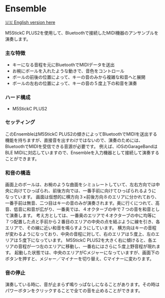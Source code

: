 # Ensemble


[🇺🇸 English version here](README.md)

M5StickC PLUS2を使用して、Bluetoothで接続したMIDI機器のアンサンブルを演奏します。

### 主な特徴
- キーになる音程を元にBluetoothでMIDIデータを送出
- お椀にボールを入れたような動きで、音色をコントロール
- ボールの前後の位置によって、キーの音のみから複雑な和音へと展開
- ボールの左右の位置によって、キーの音の５度上下の和音を演奏

### ハード構成
- M5StickC PLUS2

### セッティング
このEnsembleはM5StickC PLUS2の傾きによってBluetoothでMIDIを送出する機能を持ちますが、直接音を出すわけではないので、演奏のためには、BluetoothでMIDIを受信できる音源が必要です。
例えば、iOSのGarageBandはBLE MIDIに対応していますので、Ensembleを入力機器として接続して演奏することができます。

### 和音の構造
画面上のボールは、お椀のような曲面をシミュレートしていて、左右方向では中央に向けてひっぱられ、前後方向では、一番手前に向けてひっぱられるようになっています。
画面は仮想的に横方向３×前後方向８のエリアに分かれており、一番手前は無音、二つ目はキーの音のみが演奏されます。奥に行くにつれて、高音、低音に和音が広がり、一番奥では、４オクターブの中で７つの音を和音として演奏します。
考え方としては、一番奥のエリアで４オクターブの中に均等に７つ配置した点と手前から２番目のエリアの中央の点を結ぶように線を引き、各エリアで、その線に近い和音を鳴らすようにしています。
横方向はキーの音程が変わるようになっており、中央の音程に対して、右のエリアは５度上、左のエリアは５度下になっています。
M5StickC PLUS2を大きく右に傾けると、各エリアの音程が一つ左のエリアに移動し、一番右にはさらに５度上野音程が現れます。
起動した状態では、中央のエリアがCメジャーになっていますが、画面下のボタンを押すと、メジャー／マイナーを切り替え、Cマイナーに変わります。

### 音の停止
演奏している時に、音が止まらず鳴りっぱなしになることがあります。その時はパワーボタンをクリックすることで全ての音を止めることができます。




